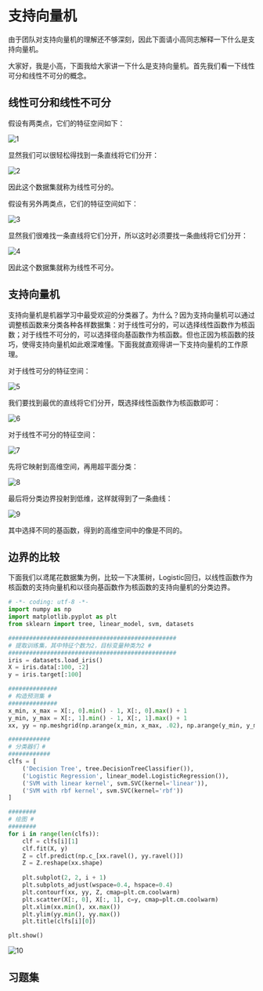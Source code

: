 # 支持向量机

由于团队对支持向量机的理解还不够深刻，因此下面请小高同志解释一下什么是支持向量机。

大家好，我是小高，下面我给大家讲一下什么是支持向量机。首先我们看一下线性可分和线性不可分的概念。

## 线性可分和线性不可分

假设有两类点，它们的特征空间如下：

![1](https://github.com/im-iron-man/data-analysis/blob/master/%E6%9C%BA%E5%99%A8%E5%AD%A6%E4%B9%A0/5/image/1.png)

显然我们可以很轻松得找到一条直线将它们分开：

![2](https://github.com/im-iron-man/data-analysis/blob/master/%E6%9C%BA%E5%99%A8%E5%AD%A6%E4%B9%A0/5/image/2.png)

因此这个数据集就称为线性可分的。

假设有另外两类点，它们的特征空间如下：

![3](https://github.com/im-iron-man/data-analysis/blob/master/%E6%9C%BA%E5%99%A8%E5%AD%A6%E4%B9%A0/5/image/3.png)

显然我们很难找一条直线将它们分开，所以这时必须要找一条曲线将它们分开：

![4](https://github.com/im-iron-man/data-analysis/blob/master/%E6%9C%BA%E5%99%A8%E5%AD%A6%E4%B9%A0/5/image/4.png)

因此这个数据集就称为线性不可分。

## 支持向量机

支持向量机是机器学习中最受欢迎的分类器了。为什么？因为支持向量机可以通过调整核函数来分类各种各样数据集：对于线性可分的，可以选择线性函数作为核函数；对于线性不可分的，可以选择径向基函数作为核函数。但也正因为核函数的技巧，使得支持向量机如此艰深难懂。下面我就直观得讲一下支持向量机的工作原理。

对于线性可分的特征空间：

![5](https://github.com/im-iron-man/data-analysis/blob/master/%E6%9C%BA%E5%99%A8%E5%AD%A6%E4%B9%A0/5/image/1.png)

我们要找到最优的直线将它们分开，既选择线性函数作为核函数即可：

![6](https://github.com/im-iron-man/data-analysis/blob/master/%E6%9C%BA%E5%99%A8%E5%AD%A6%E4%B9%A0/5/image/2.png)

对于线性不可分的特征空间：

![7](https://github.com/im-iron-man/data-analysis/blob/master/%E6%9C%BA%E5%99%A8%E5%AD%A6%E4%B9%A0/5/image/3.png)

先将它映射到高维空间，再用超平面分类：

![8](https://github.com/im-iron-man/data-analysis/blob/master/%E6%9C%BA%E5%99%A8%E5%AD%A6%E4%B9%A0/5/image/5.png)

最后将分类边界投射到低维，这样就得到了一条曲线：

![9](https://github.com/im-iron-man/data-analysis/blob/master/%E6%9C%BA%E5%99%A8%E5%AD%A6%E4%B9%A0/5/image/4.png)

其中选择不同的基函数，得到的高维空间中的像是不同的。

## 边界的比较

下面我们以鸢尾花数据集为例，比较一下决策树，Logistic回归，以线性函数作为核函数的支持向量机和以径向基函数作为核函数的支持向量机的分类边界。

```python
# -*- coding: utf-8 -*-
import numpy as np
import matplotlib.pyplot as plt
from sklearn import tree, linear_model, svm, datasets

################################################
# 提取训练集，其中特征个数为2，目标变量种类为2 #
################################################
iris = datasets.load_iris()
X = iris.data[:100, :2]
y = iris.target[:100]

##############
# 构造预测集 #
##############
x_min, x_max = X[:, 0].min() - 1, X[:, 0].max() + 1
y_min, y_max = X[:, 1].min() - 1, X[:, 1].max() + 1
xx, yy = np.meshgrid(np.arange(x_min, x_max, .02), np.arange(y_min, y_max, .02))

############
# 分类器们 #
############
clfs = [
    ('Decision Tree', tree.DecisionTreeClassifier()),
    ('Logistic Regression', linear_model.LogisticRegression()),
    ('SVM with linear kernel', svm.SVC(kernel='linear')),
    ('SVM with rbf kernel', svm.SVC(kernel='rbf'))
]

########
# 绘图 #
########
for i in range(len(clfs)):
    clf = clfs[i][1]
    clf.fit(X, y)
    Z = clf.predict(np.c_[xx.ravel(), yy.ravel()])
    Z = Z.reshape(xx.shape)
    
    plt.subplot(2, 2, i + 1)
    plt.subplots_adjust(wspace=0.4, hspace=0.4)
    plt.contourf(xx, yy, Z, cmap=plt.cm.coolwarm)
    plt.scatter(X[:, 0], X[:, 1], c=y, cmap=plt.cm.coolwarm)
    plt.xlim(xx.min(), xx.max())
    plt.ylim(yy.min(), yy.max())
    plt.title(clfs[i][0])

plt.show()
```

![10](https://github.com/im-iron-man/data-analysis/blob/master/%E6%9C%BA%E5%99%A8%E5%AD%A6%E4%B9%A0/5/image/6.png)

## 习题集